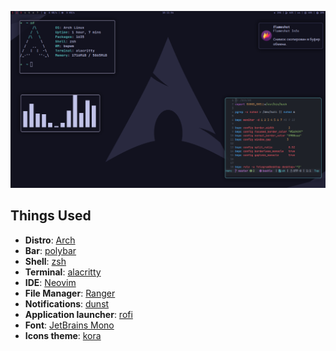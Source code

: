 ![alt text](https://github.com/sr-44/dots/blob/master/screenshots/bspwm.png)

## Things Used

- **Distro**: [Arch](https://wiki.archlinux.org/)
- **Bar**: [polybar](https://github.com/polybar/polybar)
- **Shell**: [zsh](https://https://www.zsh.org/)
- **Terminal**: [alacritty](https://alacritty.org/)
- **IDE**: [Neovim](https://neovim.io/)
- **File Manager**: [Ranger](https://github.com/ranger/ranger)
- **Notifications**: [dunst](https://github.com/dunst-project/dunst)
- **Application launcher**: [rofi](https://github.com/davatorium/rofi)
- **Font**: [JetBrains Mono](https://www.jetbrains.com/ru-ru/lp/mono/)
- **Icons theme**: [kora](https://github.com/bikass/kora)
